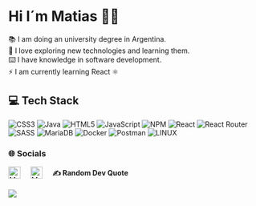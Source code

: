 # Hi I´m Matias 👋🏽
📚 I am doing an university degree in Argentina.<br>🌱 I love exploring new technologies and learning them.<br>⌨️ I have knowledge in software development.<br>⚡ I am currently learning React ⚛️

## 💻 Tech Stack
![CSS3](https://img.shields.io/badge/css3-%231572B6.svg?style=for-the-badge&logo=css3&logoColor=white) ![Java](https://img.shields.io/badge/java-%23ED8B00.svg?style=for-the-badge&logo=java&logoColor=white) ![HTML5](https://img.shields.io/badge/html5-%23E34F26.svg?style=for-the-badge&logo=html5&logoColor=white) ![JavaScript](https://img.shields.io/badge/javascript-%23323330.svg?style=for-the-badge&logo=javascript&logoColor=%23F7DF1E) ![NPM](https://img.shields.io/badge/NPM-%23000000.svg?style=for-the-badge&logo=npm&logoColor=white) ![React](https://img.shields.io/badge/react-%2320232a.svg?style=for-the-badge&logo=react&logoColor=%2361DAFB) ![React Router](https://img.shields.io/badge/React_Router-CA4245?style=for-the-badge&logo=react-router&logoColor=white) ![SASS](https://img.shields.io/badge/SASS-hotpink.svg?style=for-the-badge&logo=SASS&logoColor=white) ![MariaDB](https://img.shields.io/badge/MariaDB-003545?style=for-the-badge&logo=mariadb&logoColor=white) ![Docker](https://img.shields.io/badge/docker-%230db7ed.svg?style=for-the-badge&logo=docker&logoColor=white) ![Postman](https://img.shields.io/badge/Postman-FF6C37?style=for-the-badge&logo=postman&logoColor=white) ![LINUX](https://img.shields.io/badge/Linux-FCC624?style=for-the-badge&logo=linux&logoColor=black)

### 🌐 Socials
<p>

<a href="https://www.linkedin.com/in/matiasgimenezdev">
<img align="left" alt="Matias Gimenez - LinkedIn" width="24px" src="https://icongr.am/fontawesome/linkedin.svg?size=128&color=5095F0" style="margin-right: 20px;" />
</a>
<a href="https://hub.docker.com/u/mgimenezdev">
<img align="left" alt="Matias Gimenez - Docker Hub" width="24px" src="https://icongr.am/simple/docker.svg?size=128&color=04f1ed&colored=false" style="margin-right: 20px;" />
</a>
</p>


#### ✍️ Random Dev Quote
![](https://quotes-github-readme.vercel.app/api?type=horizontal&theme=dark)



